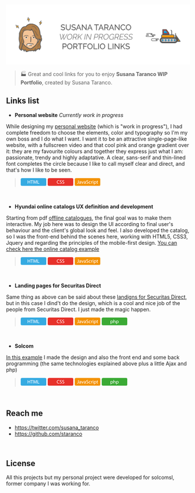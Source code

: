 ![Susana Taranco WIP Portfolio](bg.png)
>🏭 Great and cool links for you to enjoy  **Susana Taranco WIP Portfolio**, created by Susana Taranco.

## Links list

- **Personal website** *Currently work in progress*

While designing my <a href="http://www.susana-taranco.me" target="_blank">personal website</a> (which is "work in progress"), I had complete freedom to choose the elements, color and typography so I'm my own boss and I do what I want. I want it to be an attractive single-page-like website, with a fullscreen video and that cool pink and orange gradient over it: they are my favourite colours and together they express just what I am: passionate, trendy and highly adaptative. A clear, sans-serif  and thin-lined font completes the circle because I like to call myself clear and direct, and that's how I like to be seen.

> ![Susana Taranco WIP Portfolio](badge_html.png) ![Susana Taranco WIP Portfolio](badge_css.png) ![Susana Taranco WIP Portfolio](badge_js.png)
<br>

- **Hyundai online catalogs UX definition and development** 

Starting from pdf <a href="http://www.hyundai.es/catalogo/ioniqhibrido.pdf" target="_blank">offline catalogues</a>, the final goal was to make them interactive. My job here was to design the UI according to final user's behaviour and the client's global look and feel. I also developed the catalog, so I was the front-end behind the scenes here, working with HTML5, CSS3, Jquery and regarding the principles of the mobile-first design. <a href="http://www.hyundai.es/catalogo/digital/ioniq" target="_blank">You can check here the online catalog example</a>

> ![Susana Taranco WIP Portfolio](badge_html.png) ![Susana Taranco WIP Portfolio](badge_css.png) ![Susana Taranco WIP Portfolio](badge_js.png)
<br>

- **Landing pages for Securitas Direct**

Same thing as above can be said about these <a href="http://www.conseguridad.org/landings/nuevas-landings/nuevas-camaras" target="_blank">landigns for Securitas Direct</a>, but in this case I dind't do the design, which is a cool and nice job of the people from Securitas Direct. I just made the magic happen.

> ![Susana Taranco WIP Portfolio](badge_html.png) ![Susana Taranco WIP Portfolio](badge_css.png) ![Susana Taranco WIP Portfolio](badge_js.png) ![Susana Taranco WIP Portfolio](badge_php.png)
<br>

- **Solcom**

<a href="http://wwwsolcomsl.com" target="_blank">In this example</a> I made the design and also the front end and some back programming (the same technologies explained above plus a little Ajax and php)

> ![Susana Taranco WIP Portfolio](badge_html.png) ![Susana Taranco WIP Portfolio](badge_css.png) ![Susana Taranco WIP Portfolio](badge_js.png) ![Susana Taranco WIP Portfolio](badge_php.png)
<br>

## Reach me
* https://twitter.com/susana_taranco
* https://github.com/staranco
<br>

## License
All this projects but my personal project were developed for solcomsl, former company I was working for.

